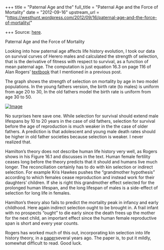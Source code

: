 +++
title = "Paternal Age and the"
full_title = "Paternal Age and the Force of Mortality"
date = "2012-09-16"
upstream_url = "https://westhunt.wordpress.com/2012/09/16/paternal-age-and-the-force-of-mortality/"

+++
Source: [here](https://westhunt.wordpress.com/2012/09/16/paternal-age-and-the-force-of-mortality/).

Paternal Age and the Force of Mortality

Looking into how paternal age affects life history evolution, I took our
data on survival curves of Herero males and calculated the strength of
selection, that is the derivative of fitness with respect to survival,
as a function of mean paternal age. The computation is just equation
16.3 on page 116 of Alan Rogers’
[textbook](http://content.csbs.utah.edu/~rogers/ant5471/Rogers-textbook.pdf)
that I mentioned in a previous post.

The graph shows the strength of selection on mortality by age in two
model populations. In the young fathers version, the birth rate (to
males) is uniform from age 20 to 30, In the old fathers model the birth
rate is uniform from age 30 to 50.

[![Image](https://westhunt.files.wordpress.com/2012/09/mortalityselection.jpeg?w=561&h=423)](https://westhunt.files.wordpress.com/2012/09/mortalityselection.jpeg)

No surprises here save one. While selection for survival should extend
male lifespans by 10 to 20 years in the case of old fathers, selection
for survival before the age of reproduction is much weaker in the the
case of older fathers. A prediction is that adolescent and young male
death rates should be higher in old father societies because selection
is weaker. I never realized that.

Hamilton’s theory does not describe human life history very well, as
Rogers shows in his Figure 16.1 and discusses in the text. Human female
fertility ceases long before the theory predicts that it should and
humans live much longer. The reconciliation certainly has to do with
kin selection or indirect selection. For example Kris Hawkes pushes the
“grandmother hypothesis” according to which females cease reproduction
and instead work for their daughters’ children. If she is right this
grandmother effect selected for the prolonged human lifespan, and the
long lifespan of males is a side-effect of selection for long life in
females.

Hamilton’s theory also fails to predict the mortality peak in infancy
and early childhood. Here again indirect selection ought to be brought
in. A frail infant with no prospects “ought” to die early since the
death frees up the mother for the next child, an important effect since
the human female reproductive span is short and every year counts.

Rogers has worked much of this out, incorporating kin selection into
life history theory, in a
[paper](http://www.biology.ed.ac.uk/public/conferences/evolbiol2006/papers/Rogers.pdf)several
years ago. The paper is, to put it mildly, somewhat difficult to read.
Good luck.

